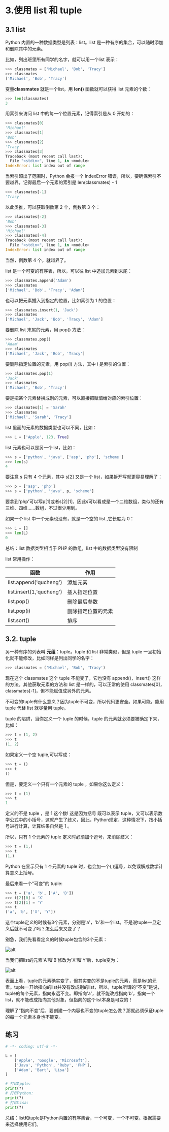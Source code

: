 # 3.使用 list 和 tuple

## 3.1 list

Python 内置的一种数据类型是列表：list。list 是一种有序的集合，可以随时添加和删除其中的元素。  

比如，列出班里所有同学的名字，就可以用一个list 表示：  

````python
>>> classmates = ['Michael', 'Bob', 'Tracy']
>>> classmates
['Michael', 'Bob', 'Tracy']
````

变量**classmates** 就是一个list，用 **len()** 函数就可以获得 list 元素的个数：

````python
>>> len(classmates)
3
````

用索引来访问 list 中的每一个位置元素，记得索引是从 0 开始的：
````python
>>> classmates[0]
'Michael'
>>> classmates[1]
'Bob'
>>> classmates[2]
'Tracy'
>>> classmates[3]
Traceback (most recent call last):
  File "<stdin>", line 1, in <module>
IndexError: list index out of range
````

当索引超出了范围时，Python 会报一个 IndexError 错误，所以，要确保索引不要越界，记得最后一个元素的索引是 len(classmates) - 1
````python
>>> classmates[-1]
'Tracy'
````

以此类推，可以获取倒数第 2 个，倒数第 3 个：

````python
>>> classmates[-2]
'Bob'
>>> classmates[-3]
'Michael'
>>> classmates[-4]
Traceback (most recent call last):
  File "<stdin>", line 1, in <module>
IndexError: list index out of range
````

当然，倒数第 4 个，就越界了。

list 是一个可变的有序表，所以，可以往 list 中追加元素到末尾：

````python
>>> classmates.append('Adam')
>>> classmates
['Michael', 'Bob', 'Tracy', 'Adam']
````

也可以把元素插入到指定的位置，比如索引为 1 的位置：

````python
>>> classmates.insert(1, 'Jack')
>>> classmates
['Michael', 'Jack', 'Bob', 'Tracy', 'Adam']
````

要删除 list 末尾的元素，用 pop() 方法：  
````python
>>> classmates.pop()
'Adam'
>>> classmates
['Michael', 'Jack', 'Bob', 'Tracy']
````

要删除指定位置的元素，用 pop(i) 方法，其中 i 是索引的位置：

````python
>>> classmates.pop(1)
'Jack'
>>> classmates
['Michael', 'Bob', 'Tracy']
````

要是把某个元素替换成别的元素，可以直接把赋值给对应的索引位置：

````python
>>> classmates[1] = 'Sarah'
>>> classmates
['Michael', 'Sarah', 'Tracy']
````



list 里面的元素的数据类型也可以不同，比如：  
````python
>>> L = ['Apple', 123, True]
````

list 元素也可以是另一个list，比如：  

````python
>>> s = ['python', 'java', ['asp', 'php'], 'scheme']
>>> len(s)
4
````

要注意 s 只有 4 个元素，其中 s[2] 又是一个 list，如果拆开写就更容易理解了：

````python
>>> p = ['asp', 'php']
>>> s = ['python', 'java', p, 'scheme']
````

要拿到'php'可以写p[1]或者s[2][1]，因此s可以看成是一个二维数组，类似的还有三维、四维……数组，不过很少用到。

如果一个 list 中一个元素也没有，就是一个空的 list ,它长度为 0：

````python
>>> L = []
>>> len(L)
0
````

总结：list 数据类型相当于 PHP 的数组，list 中的数据类型没有限制

list 常用操作：

|函数                    |作用        |
|------------------------|-----------|
|list.append('qucheng')  |添加元素    |
|list.insert(1,'qucheng')|插入指定位置|
|list.pop()              |删除最后参数|
|list.pop(i)             |删除指定位置的元素|
|list.sort()             |排序|
## 3.2. tuple

另一种有序的列表叫 **元组**：tuple。tuple 和 list 非常类似，但是 tuple 一旦初始化就不能修改，比如同样是列出同学的名字： 

````python
>>> classmates = ('Michael', 'Bob', 'Tracy')
````
现在这个 classmates 这个 tuple 不能变了，它也没有 append()，insert() 这样的方法。其他获取元素的方法和 list 是一样的，可以正常的使用 classmates[0]，classmates[-1]，但不能赋值成另外的元素。  

不可变的tuple有什么意义？因为tuple不可变，所以代码更安全。如果可能，能用 tuple 代替 list 就尽量用 tuple。

tuple 的陷阱，当你定义一个 tuple 的时候，tuple 的元素就必须要被确定下来，比如：  

````python
>>> t = (1, 2)
>>> t
(1, 2)
````

如果定义一个空 tuple,可以写成：  
````python
>>> t = ()
>>> t
()
````

但是，要定义一个只有一个元素的 tuple ，如果你这么定义：  

````python
>>> t = (1)
>>> t
1
````

定义的不是 tuple ，是 1 这个数! 这是因为括号 既可以表示 tuple，又可以表示数学公式中的小括号，这就产生了歧义，因此，Python规定，这种情况下，按小括号进行计算，计算结果自然是 1 。

所以，只有 1 个元素的 tuple 定义时必须加个逗号，来消除歧义：
````python
>>> t = (1,)
>>> t
(1,)
````

Python 在显示只有 1 个元素的 tuple 时，也会加一个(,)逗号，以免误解成数学计算意义上括号。

最后来看一个"可变"的 tuple:

````python
>>> t = ('a', 'b', ['A', 'B'])
>>> t[2][0] = 'X'
>>> t[2][1] = 'Y'
>>> t
('a', 'b', ['X', 'Y'])
````
这个tuple定义的时候有3个元素，分别是'a'，'b'和一个list。不是说tuple一旦定义后就不可变了吗？怎么后来又变了？

别急，我们先看看定义的时候tuple包含的3个元素：

![alt](../images/0.png)

当我们把list的元素'A'和'B'修改为'X'和'Y'后，tuple变为：

![alt](../images/1.png)

表面上看，tuple的元素确实变了，但其实变的不是tuple的元素，而是list的元素。tuple一开始指向的list并没有改成别的list，所以，tuple所谓的“不变”是说，tuple的每个元素，指向永远不变。即指向'a'，就不能改成指向'b'，指向一个list，就不能改成指向其他对象，但指向的这个list本身是可变的！

理解了“指向不变”后，要创建一个内容也不变的tuple怎么做？那就必须保证tuple的每一个元素本身也不能变。

## 练习

````python
# -*- coding: utf-8 -*-

L = [
    ['Apple', 'Google', 'Microsoft'],
    ['Java', 'Python', 'Ruby', 'PHP'],
    ['Adam', 'Bart', 'Lisa']
]
````

````python
# 打印Apple:
print(?)
# 打印Python:
print(?)
# 打印Lisa:
print(?)
````


总结：list和tuple是Python内置的有序集合，一个可变，一个不可变。根据需要来选择使用它们。
